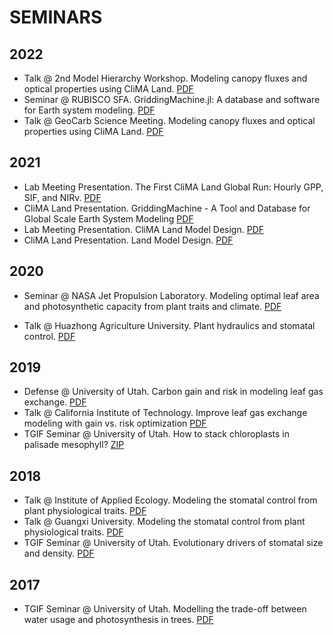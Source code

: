 # SEMINARS

## 2022
- Talk @ 2nd Model Hierarchy Workshop.
  Modeling canopy fluxes and optical properties using CliMA Land.
  [PDF](ftp://fluo.gps.caltech.edu/XYZT_YW/seminars/MHW-20220901.pdf)
- Seminar @ RUBISCO SFA.
  GriddingMachine.jl: A database and software for Earth system modeling.
  [PDF](ftp://fluo.gps.caltech.edu/XYZT_YW/seminars/RUBISCO-20220818.pdf)
- Talk @ GeoCarb Science Meeting.
  Modeling canopy fluxes and optical properties using CliMA Land.
  [PDF](ftp://fluo.gps.caltech.edu/XYZT_YW/seminars/GEOCARB-20220510.pdf)

## 2021
- Lab Meeting Presentation.
  The First CliMA Land Global Run: Hourly GPP, SIF, and NIRv.
  [PDF](ftp://fluo.gps.caltech.edu/XYZT_YW/seminars/CALTECH-20211019.pdf)
- CliMA Land Presentation.
  GriddingMachine - A Tool and Database for Global Scale Earth System Modeling
  [PDF](ftp://fluo.gps.caltech.edu/XYZT_YW/seminars/CLIMA-20211015.pdf)
- Lab Meeting Presentation.
  CliMA Land Model Design.
  [PDF](ftp://fluo.gps.caltech.edu/XYZT_YW/seminars/CALTECH-20211019.pdf)
- CliMA Land Presentation.
  Land Model Design.
  [PDF](ftp://fluo.gps.caltech.edu/XYZT_YW/seminars/CLIMA-20210119.pdf)

## 2020
- Seminar @ NASA Jet Propulsion Laboratory.
  Modeling optimal leaf area and photosynthetic capacity from plant traits and climate.
  [PDF](ftp://fluo.gps.caltech.edu/XYZT_YW/seminars/CALTECH-20200924.pdf)

- Talk @ Huazhong Agriculture University.
  Plant hydraulics and stomatal control.
  [PDF](ftp://fluo.gps.caltech.edu/XYZT_YW/seminars/HZAU-20200429.pdf)

## 2019
- Defense @ University of Utah.
  Carbon gain and risk in modeling leaf gas exchange.
  [PDF](ftp://fluo.gps.caltech.edu/XYZT_YW/seminars/DEFENSE-20191203.pdf)
- Talk @ California Institute of Technology.
  Improve leaf gas exchange modeling with gain vs. risk optimization
  [PDF](ftp://fluo.gps.caltech.edu/XYZT_YW/seminars/CALTECH-20190625.pdf)
- TGIF Seminar @ University of Utah.
  How to stack chloroplasts in palisade mesophyll?
  [ZIP](ftp://fluo.gps.caltech.edu/XYZT_YW/seminars/TGIF-20190208.zip)

## 2018
- Talk @ Institute of Applied Ecology.
  Modeling the stomatal control from plant physiological traits.
  [PDF](ftp://fluo.gps.caltech.edu/XYZT_YW/seminars/IAS-20180518.pdf)
- Talk @ Guangxi University.
  Modeling the stomatal control from plant physiological traits.
  [PDF](ftp://fluo.gps.caltech.edu/XYZT_YW/seminars/GXU-20180516.pdf)
- TGIF Seminar @ University of Utah.
  Evolutionary drivers of stomatal size and density.
  [PDF](ftp://fluo.gps.caltech.edu/XYZT_YW/seminars/TGIF-20180126.pdf)

## 2017
- TGIF Seminar @ University of Utah.
  Modelling the trade-off between water usage and photosynthesis in trees.
  [PDF](ftp://fluo.gps.caltech.edu/XYZT_YW/seminars/TGIF-20170217.pdf)

